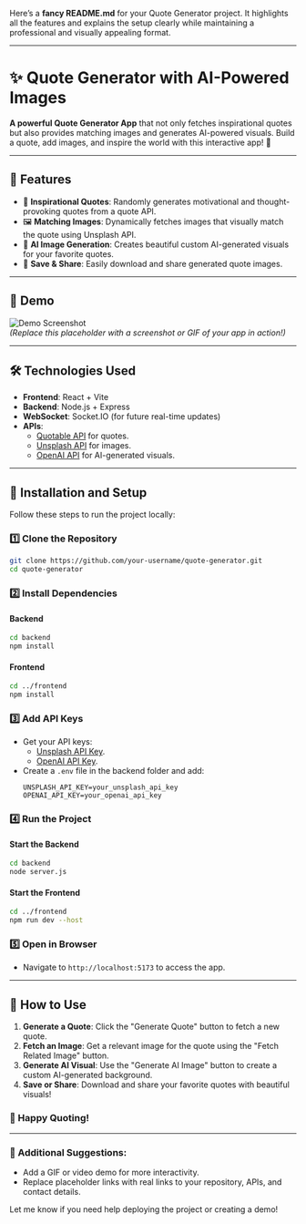 Here’s a **fancy README.md** for your Quote Generator project. It highlights all the features and explains the setup clearly while maintaining a professional and visually appealing format.

---

# ✨ Quote Generator with AI-Powered Images

**A powerful Quote Generator App** that not only fetches inspirational quotes but also provides matching images and generates AI-powered visuals. Build a quote, add images, and inspire the world with this interactive app! 🚀

---

## 🚀 Features

- 📝 **Inspirational Quotes**: Randomly generates motivational and thought-provoking quotes from a quote API.
- 🖼️ **Matching Images**: Dynamically fetches images that visually match the quote using Unsplash API.
- 🤖 **AI Image Generation**: Creates beautiful custom AI-generated visuals for your favorite quotes.
- 💾 **Save & Share**: Easily download and share generated quote images.

---

## 📸 Demo

![Demo Screenshot](https://via.placeholder.com/800x400.png?text=Add+Your+Demo+GIF+Here)  
*(Replace this placeholder with a screenshot or GIF of your app in action!)*

---

## 🛠️ Technologies Used

- **Frontend**: React + Vite
- **Backend**: Node.js + Express
- **WebSocket**: Socket.IO (for future real-time updates)
- **APIs**:
  - [Quotable API](https://github.com/lukePeavey/quotable) for quotes.
  - [Unsplash API](https://unsplash.com/developers) for images.
  - [OpenAI API](https://platform.openai.com/docs/guides/images) for AI-generated visuals.

---

## 🔧 Installation and Setup

Follow these steps to run the project locally:

### 1️⃣ Clone the Repository
```bash
git clone https://github.com/your-username/quote-generator.git
cd quote-generator
```

### 2️⃣ Install Dependencies

#### Backend
```bash
cd backend
npm install
```

#### Frontend
```bash
cd ../frontend
npm install
```

### 3️⃣ Add API Keys

- Get your API keys:
  - [Unsplash API Key](https://unsplash.com/developers).
  - [OpenAI API Key](https://platform.openai.com/).
- Create a `.env` file in the backend folder and add:
  ```env
  UNSPLASH_API_KEY=your_unsplash_api_key
  OPENAI_API_KEY=your_openai_api_key
  ```

### 4️⃣ Run the Project

#### Start the Backend
```bash
cd backend
node server.js
```

#### Start the Frontend
```bash
cd ../frontend
npm run dev --host
```

### 5️⃣ Open in Browser
- Navigate to `http://localhost:5173` to access the app.

---

## 📜 How to Use

1. **Generate a Quote**: Click the "Generate Quote" button to fetch a new quote.
2. **Fetch an Image**: Get a relevant image for the quote using the "Fetch Related Image" button.
3. **Generate AI Visual**: Use the "Generate AI Image" button to create a custom AI-generated background.
4. **Save or Share**: Download and share your favorite quotes with beautiful visuals!

### 🎉 Happy Quoting!

---

### 🎨 Additional Suggestions:
- Add a GIF or video demo for more interactivity.
- Replace placeholder links with real links to your repository, APIs, and contact details.

Let me know if you need help deploying the project or creating a demo!
